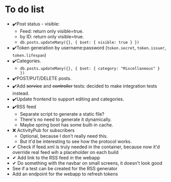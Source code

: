 # To do list

- ✔️Post status - visible:
  - Feed: return only visible=true.
  - by ID: return only visible=true.
  - `db.posts.updateMany({}, { $set: { visible: true } })`
- ✔️Token generation by username:password (`token.secret`, `token.issuer`, `token.lifespan`)
- ✔️Categories.
  - `db.posts.updateMany({}, { $set: { category: "Miscellaneous" } })`
- ✔️POST/PUT/DELETE posts.
- ✔️Add ~~service~~ and ~~controller~~ tests: decided to make integration tests instead.
- ✔️Update frontend to support editing and categories.
- ✔️RSS feed
  - Separate script to generate a static file?
  - There's no need to generate it dynamically.
  - Maybe spring boot has some built-in cache.
- ❌ ActivityPub for subscribers
  - Optional, because I don't really need this.
  - But it'd be interesting to see how the protocol works.
- ✔ Check if feed.xml is truly needed in the container, because now it'd override real feed wih a placeholder on each build
- ✔ Add link to the RSS feed in the webapp
- ✔ Do something with the navbar on small screens, it doesn't look good
- See if a test can be created for the RSS generator
- Add an endpoint for the webapp to refresh tokens
